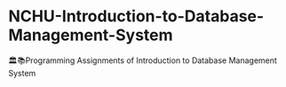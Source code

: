 # NCHU-Introduction-to-Database-Management-System
🏛📚Programming Assignments of Introduction to Database Management System

